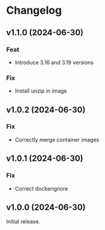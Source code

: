 # Changelog

## v1.1.0 (2024-06-30)

### Feat

- Introduce 3.16 and 3.19 versions

### Fix

- Install unzip in image

## v1.0.2 (2024-06-30)

### Fix

- Correctly merge container images

## v1.0.1 (2024-06-30)

### Fix

- Correct dockerignore

## v1.0.0 (2024-06-30)

Initial release.
